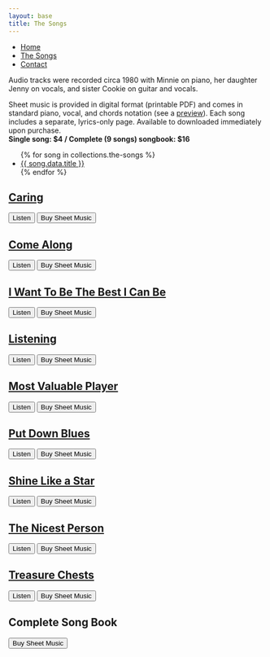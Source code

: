 ```yaml
---
layout: base
title: The Songs
---
```


<div class="container">
<nav>
    <ul class="nav">
      <li><a href="/">Home</a></li>
      <li class="active"><a href="/the-songs/">The Songs</a></li>
      <li><a href="/contact">Contact</a></li>
    </ul>
</nav>

<!-- # The Songs -->

<!-- ## Words & Music by Minnie O'Leary ## -->

<p>
Audio tracks were recorded circa 1980 with Minnie on  piano, her daughter Jenny on vocals, and sister Cookie on guitar and vocals.
</p>

Sheet music is provided in digital format (printable PDF) and comes in standard piano, vocal, and chords notation (see a <a href="preview">preview</a>). Each song includes a separate, lyrics-only page. Available to downloaded immediately upon purchase.
<br/><strong>Single song: $4 / Complete (9 songs) songbook: $16</strong>
</br>


  <ul>
{% for song in collections.the-songs %}
  <li><a href="{{ song.url }}">{{ song.data.title }}</a></li>
{% endfor %}
</ul>

</div>

<div id="song-table">
     <div class="songs">
<h2 class="song-titles"><a href="/the-songs/caring">Caring</a></h2>
    </div>
        <div class="buttons">
            <a href="/the-songs/caring"><button class="round-button">Listen</button></a>
            <a href="https://buy.stripe.com/3cs9DofZQ7Ix8H6288"><button class="round-button">Buy Sheet Music</button></a>
    </div>
   </div> 

   <div id="song-table">
     <div class="songs">
<h2 class="song-titles"><a href="/the-songs/come-along">Come Along</a></h2>
    </div>
        <div class="buttons">
            <a href="/the-songs/caring"><button class="round-button">Listen</button></a>
            <a href="https://buy.stripe.com/7sIaHs3d42od9La5kl"><button class="round-button">Buy Sheet Music</button></a>
    </div>
   </div> 

   <div id="song-table">
     <div class="songs">
<h2 class="song-titles"><a href="/the-songs/i-want-to-be-the-best-i-can-be">I Want To Be The Best I Can Be</a></h2>
    </div>
        <div class="buttons">
            <a href="/the-songs/i-want-to-be-the-best-i-can-b"><button class="round-button">Listen</button></a>
            <a href="https://buy.stripe.com/28obLw4h8e6V9La9AC"><button class="round-button">Buy Sheet Music</button></a>
    </div>
   </div> 

<div id="song-table">
     <div class="songs">
<h2 class="song-titles"><a href="/the-songs/listening">Listening</a></h2>
    </div>
        <div class="buttons">
            <a href="/the-songs/listening"><button class="round-button">Listen</button></a>
            <a href="https://buy.stripe.com/aEUaHsfZQd2Rg9y3cf"><button class="round-button">Buy Sheet Music</button></a>
    </div>
   </div> 


   <div id="song-table">
     <div class="songs">
<h2 class="song-titles"><a href="/the-songs/most-valuable-player">Most Valuable Player</a></h2>
    </div>
        <div class="buttons">
            <a href="/the-songs/most-valuable-player"><button class="round-button">Listen</button></a>
            <a href="https://buy.stripe.com/5kA5n8dRI2ode1qfZ2"><button class="round-button">Buy Sheet Music</button></a>
    </div>
   </div> 

   <div id="song-table">
     <div class="songs">
<h2 class="song-titles"><a href="/the-songs/put-down-blues">Put Down Blues</a></h2>
    </div>
        <div class="buttons">
            <a href="/the-songs/put-down-blues"><button class="round-button">Listen</button></a>
            <a href="https://buy.stripe.com/7sIeXIfZQ2od1eEeUZ"><button class="round-button">Buy Sheet Music</button></a>
    </div>
   </div> 

   <div id="song-table">
     <div class="songs">
<h2 class="song-titles"><a href="/the-songs/shine-like-a-star">Shine Like a Star</a></h2>
    </div>
        <div class="buttons">
            <a href="/the-songs/shine-like-a-star"><button class="round-button">Listen</button></a>
            <a href="https://buy.stripe.com/00g02O8xoaUJ0aA7sy"><button class="round-button">Buy Sheet Music</button></a>
    </div>
   </div> 

   <div id="song-table">
     <div class="songs">
<h2 class="song-titles"><a href="/the-songs/the-nicest-person">The Nicest Person</a></h2>
    </div>
        <div class="buttons">
            <a href="/the-songs/the-nicest-person"><button class="round-button">Listen</button></a>
            <a href="https://buy.stripe.com/fZe8zk8xo1k9bTiaEL"><button class="round-button">Buy Sheet Music</button></a>
    </div>
   </div> 

   <div id="song-table">
     <div class="songs">
<h2 class="song-titles"><a href="/the-songs/treasure-chests">Treasure Chests</a></h2>
    </div>
        <div class="buttons">
            <a href="/the-songs/treasure-chests"><button class="round-button">Listen</button></a>
            <a href="https://buy.stripe.com/3cseXIaFwgf3g9y7sA"><button class="round-button">Buy Sheet Music</button></a>
    </div>
   </div> 

   <div id="song-table2">
     <div class="songs">
<h2 class="song-titles">Complete Song Book</h2>
    </div>
        <div class="buttons">
            <a href="https://buy.stripe.com/4gwg1M6pgbYN7D2eV4"><button class="round-button">Buy Sheet Music</button></a>

<!-- <a class="gumroad-button" href="https://mattoleary.gumroad.com/l/kphta">Buy Sheet Music</a> -->

   </div> 
    </div>

 




    
       
